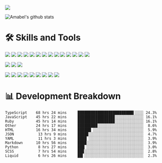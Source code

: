 <img src="https://img.shields.io/badge/last%20updated%20at-2021--05--24%2000%3A26%20(UTC)-brightgreen?style=for-the-badge">


![Amabel's github stats](https://github-readme-stats.vercel.app/api?username=amabel)


# 🛠️ Skills and Tools

[![](https://img.shields.io/badge/-JavaScript-f7e018?style=flat-square&logo=javascript&logoColor=white)](https://www.ecma-international.org/)
[![](https://img.shields.io/badge/-Angular-DD0031?style=flat-square&logo=angular&logoColor=white)](https://angular.io/)
[![](https://img.shields.io/badge/-Ruby-CC342D?style=flat-square&logo=ruby&logoColor=white)](https://www.ruby-lang.org/en/)
[![](https://img.shields.io/badge/-Ruby%20on%20Rails-CC0000?style=flat-square&logo=ruby-on-rails&logoColor=white)](https://rubyonrails.org/)
[![](https://img.shields.io/badge/-Vue.js-4fc08d?style=flat-square&logo=vue.js&logoColor=ffffff)](https://vuejs.org/)
[![](https://img.shields.io/badge/-Node.js-43853d?style=flat-square&logo=node.js&logoColor=ffffff)](https://nodejs.org/)
[![](https://img.shields.io/badge/-Go-00ADD8?style=flat-square&logo=go&logoColor=white)](https://golang.org/)
[![](https://img.shields.io/badge/-Python-3776AB?style=flat-square&logo=python&logoColor=ffffff)](https://www.python.org/)
[![](https://img.shields.io/badge/-Nginx-269539?style=flat-square&logo=nginx&logoColor=ffffff)](https://nginx.org/)
[![](https://img.shields.io/badge/-React-61DAFB?style=flat-square&logo=react&logoColor=white)](https://reactjs.org/)
[![](https://img.shields.io/badge/-HTML5-E34F26?style=flat-square&logo=html5&logoColor=white)](https://html.spec.whatwg.org/)
[![](https://img.shields.io/badge/-CSS3-1572B6?style=flat-square&logo=css3&logoColor=white)](https://www.w3.org/Style/CSS/)
[![](https://img.shields.io/badge/-Electron-47848F?style=flat-square&logo=electron&logoColor=white)](https://www.electronjs.org/)
[![](https://img.shields.io/badge/-Java-007396?style=flat-square&logo=java&logoColor=ffffff)](https://www.java.com/)

[![](https://img.shields.io/badge/-MySQL-4479A1?style=flat-square&logo=mysql&logoColor=white)](https://www.mysql.com/)
[![](https://img.shields.io/badge/-Redis-DC382D?style=flat-square&logo=redis&logoColor=white)](https://redis.io/)
[![](https://img.shields.io/badge/-PostgreSQL-336791?style=flat-square&logo=postgresql&logoColor=white)](https://www.postgresql.org/)

[![](https://img.shields.io/badge/-Visual%20Studio%20Code-007ACC?style=flat-square&logo=visual-studio-code&logoColor=white)](https://code.visualstudio.com/)
[![](https://img.shields.io/badge/-Git-f05032?style=flat-square&logo=git&logoColor=white)](https://git-scm.com/)
[![](https://img.shields.io/badge/-NPM-cb3837?style=flat-square&logo=npm&logoColor=white)](https://npmjs.com/)
[![](https://img.shields.io/badge/-Docker-2496ED?style=flat-square&logo=docker&logoColor=ffffff)](https://www.docker.com/)
[![](https://img.shields.io/badge/-Postman-FF6C37?style=flat-square&logo=postman&logoColor=white)](https://www.linuxfoundation.org/)
[![](https://img.shields.io/badge/-Debian-A81D33?style=flat-square&logo=debian&logoColor=white)](https://www.debian.org/)
[![](https://img.shields.io/badge/-Ubuntu-E95420?style=flat-square&logo=ubuntu&logoColor=white)](https://ubuntu.com/)
[![](https://img.shields.io/badge/-Amazon%20AWS-232F3E?style=flat-square&logo=amazon-aws&logoColor=white)](https://aws.amazon.com/)
[![](https://img.shields.io/badge/-Raspberry%20Pi-C51A4A?style=flat-square&logo=raspberry-pi&logoColor=white)](https://www.raspberrypi.org/)


# 📊 Development Breakdown
```
TypeScript    68 hrs 24 mins     █████████████████████████▌░░░░ 24.3%
JavaScript    45 hrs 22 mins     ████████████████▉░░░░░░░░░░░░░ 16.1%
Ruby          45 hrs 14 mins     ████████████████▉░░░░░░░░░░░░░ 16.1%
Other         24 hrs 17 mins     █████████░░░░░░░░░░░░░░░░░░░░░  8.6%
HTML          16 hrs 34 mins     ██████▏░░░░░░░░░░░░░░░░░░░░░░░  5.9%
JSON           13 hrs 9 mins     ████▉░░░░░░░░░░░░░░░░░░░░░░░░░  4.7%
YAML           11 hrs 3 mins     ████▏░░░░░░░░░░░░░░░░░░░░░░░░░  3.9%
Markdown      10 hrs 56 mins     ████░░░░░░░░░░░░░░░░░░░░░░░░░░  3.9%
Python         8 hrs 27 mins     ███▏░░░░░░░░░░░░░░░░░░░░░░░░░░  3.0%
SCSS           7 hrs 54 mins     ██▉░░░░░░░░░░░░░░░░░░░░░░░░░░░  2.8%
Liquid         6 hrs 26 mins     ██▍░░░░░░░░░░░░░░░░░░░░░░░░░░░  2.3%
```